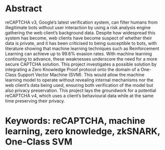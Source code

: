 # Abstract
reCAPTCHA v3, Google’s latest verification system, can filter humans from illegitimate bots without
user interaction by using a risk analysis engine gathering the web client’s background data. Despite
how widespread this system has become, web clients have become suspect of whether their data is
private, and it has been criticised to being susceptible to bots, with literature showing that machine
learning techniques such as Reinforcement Learning can achieve up to 99.6% evasion rates. With
machine learning continuing to advance, these weaknesses underscore the need for a more secure
CAPTCHA solution. This project investigates a possible solution by integrating a Zero Knowledge
Proof protocol onto the domain of a One-Class Support Vector Machine (SVM). This would allow the
machine learning model to operate without revealing internal mechanisms nor the web client’s data
being used, ensuring both verification of the model but also privacy preservation. This project lays the
groundwork for a potential reCAPTCHA v4, which uses a client’s behavioural data while at the same
time preserving their privacy.
# Keywords: reCAPTCHA, machine learning, zero knowledge, zkSNARK, One-Class SVM
